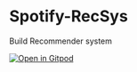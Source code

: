 # Spotify-RecSys
Build Recommender system

[![Open in Gitpod](https://gitpod.io/button/open-in-gitpod.svg)](https://gitpod.io/#https://github.com/MeghanaPuttaswamy10/Spotify-RecSys)
